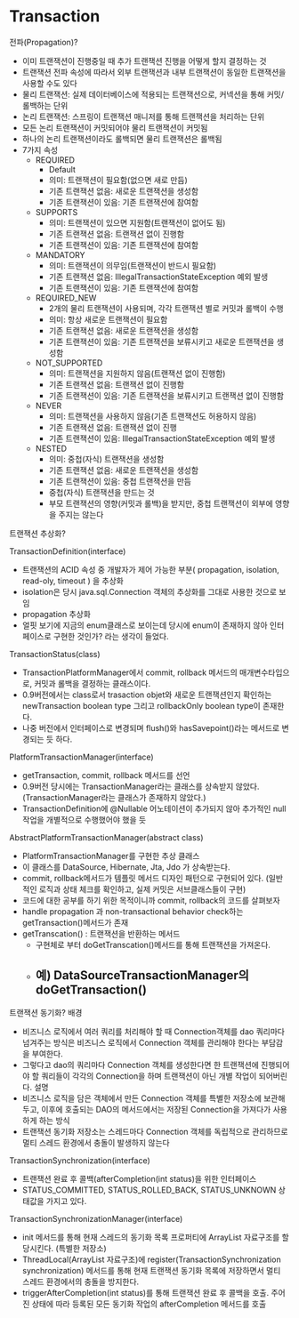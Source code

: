 # Transaction

전파(Propagation)?
- 이미 트랜잭션이 진행중일 때 추가 트랜잭션 진행을 어떻게 할지 결정하는 것
- 트랜잭션 전파 속성에 따라서 외부 트랜잭션과 내부 트랜잭션이 동일한 트랜잭션을 사용할 수도 있다
- 물리 트랜잭션: 실제 데이터베이스에 적용되는 트랜잭션으로, 커넥션을 통해 커밋/롤백하는 단위
- 논리 트랜잭션: 스프링이 트랜잭션 매니저를 통해 트랜잭션을 처리하는 단위
- 모든 논리 트랜잭션이 커밋되어야 물리 트랜잭션이 커밋됨
- 하나의 논리 트랜잭션이라도 롤백되면 물리 트랜잭션은 롤백됨
- 7가지 속성
  - REQUIRED
    - Default
    - 의미: 트랜잭션이 필요함(없으면 새로 만듬)
    - 기존 트랜잭션 없음: 새로운 트랜잭션을 생성함
    - 기존 트랜잭션이 있음: 기존 트랜잭션에 참여함
  - SUPPORTS
    - 의미: 트랜잭션이 있으면 지원함(트랜잭션이 없어도 됨)
    - 기존 트랜잭션 없음: 트랜잭션 없이 진행함
    - 기존 트랜잭션이 있음: 기존 트랜잭션에 참여함
  - MANDATORY
    - 의미: 트랜잭션이 의무임(트랜잭션이 반드시 필요함)
    - 기존 트랜잭션 없음: IllegalTransactionStateException 예외 발생
    - 기존 트랜잭션이 있음: 기존 트랜잭션에 참여함
  - REQUIRED_NEW
    - 2개의 물리 트랜잭션이 사용되며, 각각 트랜잭션 별로 커밋과 롤백이 수행
    - 의미: 항상 새로운 트랜잭션이 필요함
    - 기존 트랜잭션 없음: 새로운 트랜잭션을 생성함
    - 기존 트랜잭션이 있음: 기존 트랜잭션을 보류시키고 새로운 트랜잭션을 생성함
  - NOT_SUPPORTED
    - 의미: 트랜잭션을 지원하지 않음(트랜잭션 없이 진행함)
    - 기존 트랜잭션 없음: 트랜잭션 없이 진행함
    - 기존 트랜잭션이 있음: 기존 트랜잭션을 보류시키고 트랜잭션 없이 진행함
  - NEVER
    - 의미: 트랜잭션을 사용하지 않음(기존 트랜잭션도 허용하지 않음)
    - 기존 트랜잭션 없음: 트랜잭션 없이 진행
    - 기존 트랜잭션이 있음: IllegalTransactionStateException 예외 발생
  - NESTED
    - 의미: 중첩(자식) 트랜잭션을 생성함
    - 기존 트랜잭션 없음: 새로운 트랜잭션을 생성함
    - 기존 트랜잭션이 있음: 중첩 트랜잭션을 만듬
    - 중첩(자식) 트랜잭션을 만드는 것
    - 부모 트랜잭션의 영향(커밋과 롤백)을 받지만, 중첩 트랜잭션이 외부에 영향을 주지는 않는다


트랜잭션 추상화?

TransactionDefinition(interface)
- 트랜잭션의 ACID 속성 중 개발자가 제어 가능한 부분( propagation, isolation, read-oly, timeout ) 을 추상화
- isolation은 당시 java.sql.Connection 객체의 추상화를 그대로 사용한 것으로 보임
- propagation 추상화
- 얼핏 보기에 지금의 enum클래스로 보이는데 당시에 enum이 존재하지 않아 인터페이스로 구현한 것인가? 라는 생각이 들었다.

TransactionStatus(class)
- TransactionPlatformManager에서 commit, rollback 메서드의 매개변수타입으로, 커밋과 롤백을 결정하는 클래스이다.
- 0.9버전에서는 class로서 trasaction objet와 새로운 트랜잭션인지 확인하는 newTransaction boolean type 그리고 rollbackOnly boolean type이 존재한다.
- 나중 버전에서 인터페이스로 변경되며 flush()와 hasSavepoint()라는 메서드로 변경되는 듯 하다.

PlatformTransactionManager(interface)
- getTransaction, commit, rollback 메서드를 선언
- 0.9버전 당시에는 TransactionManager라는 클래스를 상속받지 않았다.(TransactionManager라는 클래스가 존재하지 않았다.)
- TransactionDefinition에 @Nullable 어노테이션이 추가되지 않아 추가적인 null작업을 개별적으로 수행했어야 했을 듯

AbstractPlatformTransactionManager(abstract class)
- PlatformTransactionManager를 구현한 추상 클래스
- 이 클래스를 DataSource, Hibernate, Jta, Jdo 가 상속받는다.
- commit, rollback메서드가 템플릿 메서드 디자인 패턴으로 구현되어 있다. (일반적인 로직과 상태 체크를 확인하고, 실제 커밋은 서브클래스들이 구현)
- 코드에 대한 공부를 하기 위한 목적이니까 commit, rollback의 코드를 살펴보자
- handle propagation 과 non-transactional behavior check하는 getTransaction()메서드가 존재
- getTranscation() : 트랜잭션을 반환하는 메서드
  - 구현체로 부터 doGetTranscation()메서드를 통해 트랜잭션을 가져온다.
  - 예) DataSourceTransactionManager의 doGetTransaction()
    - 


트랜잭션 동기화?
배경
- 비즈니스 로직에서 여러 쿼리를 처리해야 할 때 Connection객체를 dao 쿼리마다 넘겨주는 방식은 비즈니스 로직에서 Connection 객체를 관리해야 한다는 부담감을 부여한다.
- 그렇다고 dao의 쿼리마다 Connection 객체를 생성한다면 한 트랜잭션에 진행되어야 할 쿼리들이 각각의 Connection을 하며 트랜잭션이 아닌 개별 작업이 되어버린다.
설명
- 비즈니스 로직을 담은 객체에서 만든 Connection 객체를 특별한 저장소에 보관해두고, 이후에 호출되는 DAO의 메서드에서는 저장된 Connection을 가져다가 사용하게 하는 방식
- 트랜잭션 동기화 저장소는 스레드마다 Connection 객체를 독립적으로 관리하므로 멀티 스레드 환경에서 충돌이 발생하지 않는다

TransactionSynchronization(interface)
- 트랜잭션 완료 후 콜백(afterCompletion(int status)을 위한 인터페이스
- STATUS_COMMITTED, STATUS_ROLLED_BACK, STATUS_UNKNOWN 상태값을 가지고 있다.

TransactionSynchronizationManager(interface)
- init 메서드를 통해 현재 스레드의 동기화 목록 프로퍼티에 ArrayList 자료구조를 할당시킨다. (특별한 저장소)
- ThreadLocal(ArrayList 자료구조)에 register(TransactionSynchronization synchronization) 메서드를 통해 현재 트랜잭션 동기화 목록에 저장하면서 멀티 스레드 환경에서의 충돌을 방지한다.
- triggerAfterCompletion(int status)를 통해 트랜잭션 완료 후 콜백을 호출. 주어진 상태에 따라 등록된 모든 동기화 작업의 afterCompletion 메서드를 호출


